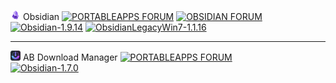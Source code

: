 ![Obsidian](https://raw.githubusercontent.com/xmha97/PortableApps/refs/heads/main/Source/ObsidianPortable/App/AppInfo/appicon_16.png) Obsidian [![PORTABLEAPPS FORUM](https://img.shields.io/badge/PORTABLEAPPS-FORUM-darkgreen?style=flat-square)](https://portableapps.com/node/68172) [![OBSIDIAN FORUM](https://img.shields.io/badge/OBSIDIAN-FORUM-darkgreen?style=flat-square)](https://forum.obsidian.md/t/windows-portable-version-of-obsidian/106638)  
[![Obsidian-1.9.14](https://img.shields.io/badge/Obsidian-1.9.14-blue?style=flat-square)](https://github.com/xmha97/PortableApps/releases/download/obsidian-v1.9.14/ObsidianPortable_1.9.14_online.paf.exe) [![ObsidianLegacyWin7-1.1.16](https://img.shields.io/badge/ObsidianLegacyWin7-1.1.16-blue?style=flat-square)](https://github.com/xmha97/PortableApps/releases/download/obsidian-v1.1.16/ObsidianPortableLegacyWin7_1.1.16_online.paf.exe)  

---

![AB Download Manager](https://raw.githubusercontent.com/xmha97/PortableApps/refs/heads/main/Source/abdmPortable/App/AppInfo/appicon_16.png) AB Download Manager [![PORTABLEAPPS FORUM](https://img.shields.io/badge/PORTABLEAPPS-FORUM-darkgreen?style=flat-square)](https://portableapps.com/node/00000)  
[![Obsidian-1.7.0](https://img.shields.io/badge/Obsidian-1.7.0-blue?style=flat-square)](https://github.com/xmha97/PortableApps/releases/download/abdm-v1.7.0/ObsidianPortable_1.7.0_online.paf.exe)  


